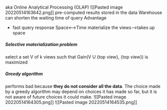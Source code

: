 aka Online Analytical Processing (OLAP)
![[Pasted image 20220514163642.png]]
pre-computed results stored in the data Warehouse can shorten the waiting time of query
Advantage
- fast query response
Space<-->Time
materialize the views-->takes up space
##### Selective materialization problem
select a set V of k views such that Gain(V U {top view}, {top view}) is maximized
##### Greedy algorithm
performs bad because **they do not consider all the data**. The choice made by a greedy algorithm may depend on choices it has made so far, but it is not aware of future choices it could make.
![[Pasted image 20220514164305.png]]
![[Pasted image 20220514164535.png]]
